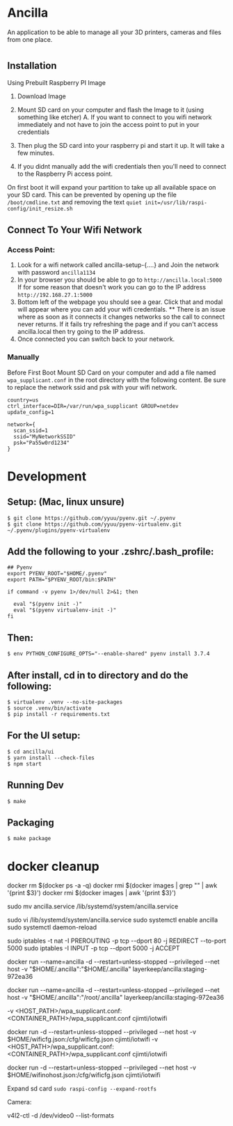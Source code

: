 Ancilla
=======

An application to be able to manage all your 3D printers, cameras and files from one place.   

# 

## Installation
Using Prebuilt Raspberry PI Image

  1. Download Image
  2. Mount SD card on your computer and flash the Image to it (using something like etcher)
      A. If you want to connect to you wifi network immediately and not have to join the access point to put in your credentials
         
  3. Then plug the SD card into your raspberry pi and start it up.  It will take a few minutes.  
  4.  If you didnt manually add the wifi credentials then you'll need to connect to the Raspberry Pi access point.  
      



  On first boot it will expand your partition to take up all available space on your SD card.
  This can be prevented by opening up the file `/boot/cmdline.txt` and removing the text `quiet init=/usr/lib/raspi-config/init_resize.sh`

  
## Connect To Your Wifi Network
  ### Access Point:
  1. Look for a wifi network called ancilla-setup-{....}  and Join the network with password `ancilla1134`
  2. In your browser you should be able to go to `http://ancilla.local:5000` 
        If for some reason that doesn't work you can go to the IP address `http://192.168.27.1:5000`
  3.  Bottom left of the webpage you should see a gear.  Click that and modal will appear where you can add your wifi credentials. 
        ** There is an issue where as soon as it connects it changes networks so the call to connect never returns.  If it fails try 
        refreshing the page and if you can't access ancilla.local then try going to the IP address. 
  4. Once connected you can switch back to your network.  


  ### Manually
  Before First Boot 
  Mount SD Card on your computer and add a file named `wpa_supplicant.conf` in the root directory with the following content.
  Be sure to replace the network ssid and psk with your wifi network. 
  ```
  country=us
  ctrl_interface=DIR=/var/run/wpa_supplicant GROUP=netdev
  update_config=1

  network={
    scan_ssid=1
    ssid="MyNetworkSSID"
    psk="Pa55w0rd1234"
  }
  ```




# Development

## Setup: (Mac, linux unsure)

```
$ git clone https://github.com/yyuu/pyenv.git ~/.pyenv
$ git clone https://github.com/yyuu/pyenv-virtualenv.git ~/.pyenv/plugins/pyenv-virtualenv
```


## Add the following to your .zshrc/.bash_profile:

```
## Pyenv
export PYENV_ROOT="$HOME/.pyenv"
export PATH="$PYENV_ROOT/bin:$PATH"

if command -v pyenv 1>/dev/null 2>&1; then

  eval "$(pyenv init -)"
  eval "$(pyenv virtualenv-init -)"
fi
```

## Then:

```
$ env PYTHON_CONFIGURE_OPTS="--enable-shared" pyenv install 3.7.4
```

## After install, cd in to directory and do the following:

```
$ virtualenv .venv --no-site-packages
$ source .venv/bin/activate
$ pip install -r requirements.txt
```

## For the UI setup:

```
$ cd ancilla/ui
$ yarn install --check-files
$ npm start
```

## Running Dev

```
$ make
```

## Packaging

```
$ make package
```

# docker cleanup
docker rm $(docker ps -a -q)
docker rmi $(docker images | grep "<none>" | awk '{print $3}')
docker rmi $(docker images | awk '{print $3}')

sudo mv ancilla.service /lib/systemd/system/ancilla.service

sudo vi /lib/systemd/system/ancilla.service
sudo systemctl enable ancilla
sudo systemctl daemon-reload
<!-- systemctl enable ancilla -->


sudo iptables -t nat -I PREROUTING -p tcp --dport 80 -j REDIRECT --to-port 5000
sudo iptables -I INPUT -p tcp --dport 5000 -j ACCEPT

docker run --name=ancilla -d --restart=unless-stopped --privileged --net host -v "$HOME/.ancilla":"$HOME/.ancilla" layerkeep/ancilla:staging-972ea36

docker run --name=ancilla -d --restart=unless-stopped --privileged --net host -v "$HOME/.ancilla":"/root/.ancilla" layerkeep/ancilla:staging-972ea36

  -v <HOST_PATH>/wpa_supplicant.conf:<CONTAINER_PATH>/wpa_supplicant.conf cjimti/iotwifi

docker run -d --restart=unless-stopped --privileged --net host -v $HOME/wificfg.json:/cfg/wificfg.json cjimti/iotwifi
  -v <HOST_PATH>/wpa_supplicant.conf:<CONTAINER_PATH>/wpa_supplicant.conf cjimti/iotwifi


docker run -d --restart=unless-stopped --privileged --net host -v $HOME/wifinohost.json:/cfg/wificfg.json cjimti/iotwifi  


Expand sd card
`sudo raspi-config --expand-rootfs`

Camera:

v4l2-ctl -d /dev/video0 --list-formats
